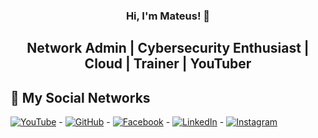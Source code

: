 <h3 align="center">
  Hi, I'm Mateus! 👋
</h3>
  
<h2 align="center">
    Network Admin | Cybersecurity Enthusiast | Cloud | Trainer | YouTuber
</h2>

## 🚀 My Social Networks
[![YouTube](https://img.shields.io/badge/YouTube-Subscribe-red?style=for-the-badge&logo=youtube&logoColor=white)](https://youtube.com/mateussebastiaoms) - [![GitHub](https://img.shields.io/badge/GitHub-Profile-black?style=for-the-badge&logo=github&logoColor=white)](https://github.com/Mateus-Sebastiao) - [![Facebook](https://img.shields.io/badge/Facebook-Follow-blue?style=for-the-badge&logo=facebook&logoColor=white)](https://facebook.com/mateussebastiaoms) - [![LinkedIn](https://img.shields.io/badge/LinkedIn-Connect-blue?style=for-the-badge&logo=linkedin&logoColor=white)](https://linkedin.com/in/mateus-sebastiao) - [![Instagram](https://img.shields.io/badge/Instagram-Follow-orange?style=for-the-badge&logo=instagram&logoColor=white)](https://instagram.com/mateus_sebastiao11)






<!--
**Mateus-Sebastiao/Mateus-Sebastiao** is a ✨ _special_ ✨ repository because its `README.md` (this file) appears on your GitHub profile.

Here are some ideas to get you started:

- 🔭 I’m currently working on ...
- 🌱 I’m currently learning ...
- 👯 I’m looking to collaborate on ...
- 🤔 I’m looking for help with ...
- 💬 Ask me about ...
- 📫 How to reach me: ...
- 😄 Pronouns: ...
- ⚡ Fun fact: ...
-->

